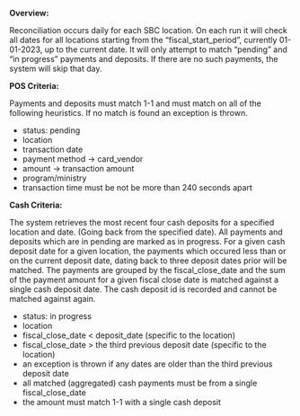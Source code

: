 **Overview:**

Reconciliation occurs daily for each SBC location. On each run it will check all dates for all locations starting from the “fiscal_start_period”, currently 01-01-2023, up to the current date. It will only attempt to match “pending” and “in progress” payments and deposits. If there are no such payments, the system will skip that day.

**POS Criteria:**

Payments and deposits must match 1-1 and must match on all of the following heuristics. If no match is found an exception is thrown.

- status: pending
- location
- transaction date
- payment method -> card_vendor
- amount -> transaction amount
- program/ministry
- transaction time must be not be more than 240 seconds apart

**Cash Criteria:**

The system retrieves the most recent four cash deposits for a specified location and date. (Going back from the specified date). All payments and deposits which are in pending are marked as in progress. For a given cash deposit date for a given location, the payments which occured less than or on the current deposit date, dating back to three deposit dates prior will be matched. The payments are grouped by the fiscal_close_date and the sum of the payment amount for a given fiscal close date is matched against a single cash deposit date. The cash deposit id is recorded and cannot be matched against again.

- status: in progress
- location
- fiscal_close_date < deposit_date (specific to the location)
- fiscal_close_date > the third previous deposit date (specific to the location)
- an exception is thrown if any dates are older than the third previous deposit date
- all matched (aggregated) cash payments must be from a single fiscal_close_date
- the amount must match 1-1 with a single cash deposit
